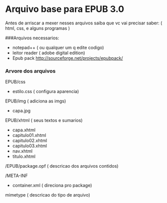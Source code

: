 # Arquivo base para EPUB 3.0


Antes de arriscar a mexer nesses arquivos saiba que vc vai precisar saber: ( html, css, e alguns programas )

###Arquivos necessarios:
- notepad++ (  ou qualquer um q edite codigo)
- leitor reader ( adobe digital edition)
- Epub pack http://sourceforge.net/projects/epubpack/

### Arvore dos arquivos
EPUB/css
- estilo.css ( configura aparencia)

EPUB/img ( adiciona as imgs)
- capa.jpg 

EPUB/xhtml ( seus textos e sumarios)
- capa.xhtml
- capitulo01.xhtml
- capitulo02.xhtml
- capitulo03.xhtml
- nav.xhtml
- titulo.xhtml

/EPUB/package.opf ( descricao dos arquivos contidos)

/META-INF
- container.xml ( direciona pro package)

mimetype ( descricao do tipo de arquivo)

